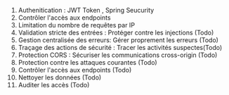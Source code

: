 1. Authenitication : JWT Token , Spring Seucurity
2. Contrôler l'accès aux endpoints 
3. Limitation du nombre de requêtes par IP 
4. Validation stricte des entrées : Protéger contre les injections (Todo)
5. Gestion centralisée des erreurs: Gérer proprement les erreurs (Todo)
6. Traçage des actions de sécurité : Tracer les activités suspectes(Todo)
7. Protection CORS : Sécuriser les communications cross-origin (Todo)
8. Protection contre les attaques courantes   (Todo)
9. Contrôler l'accès aux endpoints  (Todo)
10. Nettoyer les données  (Todo)
11. Auditer les accès  (Todo)